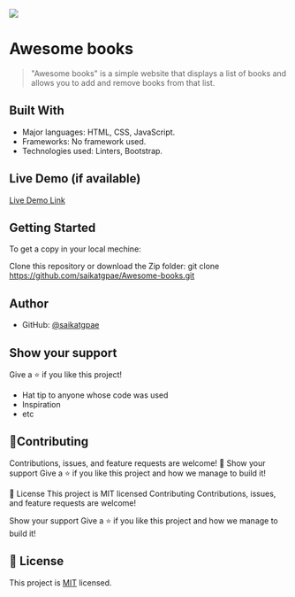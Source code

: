 ![](https://img.shields.io/badge/Microverse-blueviolet)

# Awesome books

> "Awesome books" is a simple website that displays a list of books and allows you to add and remove books from that list.

## Built With

- Major languages: HTML, CSS, JavaScript.
- Frameworks: No framework used.
- Technologies used: Linters, Bootstrap.

## Live Demo (if available)

[Live Demo Link]([https://livedemo.com](https://saikatgpae.github.io/Awesome-books/))


## Getting Started


To get a copy in your local mechine:

Clone this repository or download the Zip folder:
git clone https://github.com/saikatgpae/Awesome-books.git



## Author


- GitHub: [@saikatgpae](https://github.com/saikatgpae)


## Show your support

Give a ⭐️ if you like this project!


- Hat tip to anyone whose code was used
- Inspiration
- etc
## 🤝Contributing
Contributions, issues, and feature requests are welcome!
🤝
Show your support
Give a ⭐️ if you like this project and how we manage to build it!

📝 License
This project is MIT licensed
Contributing
Contributions, issues, and feature requests are welcome!

Show your support
Give a ⭐️ if you like this project and how we manage to build it!



## 📝 License

This project is [MIT](./MIT.md) licensed.
